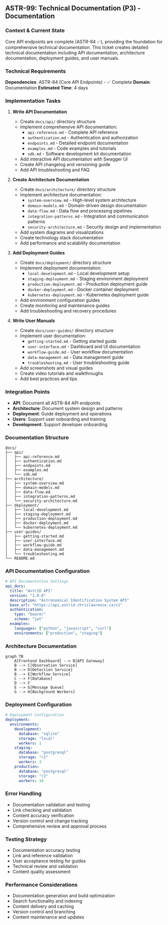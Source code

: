 ## **ASTR-99: Technical Documentation (P3) - Documentation**

### **Context & Current State**
Core API endpoints are complete (ASTR-84 ✅), providing the foundation for comprehensive technical documentation. This ticket creates detailed technical documentation including API documentation, architecture documentation, deployment guides, and user manuals.

### **Technical Requirements**

**Dependencies**: ASTR-84 (Core API Endpoints) - ✅ Complete
**Domain**: Documentation
**Estimated Time**: 4 days

### **Implementation Tasks**

1. **Write API Documentation**
   - Create `docs/api/` directory structure
   - Implement comprehensive API documentation:
     - `api-reference.md` - Complete API reference
     - `authentication.md` - Authentication and authorization
     - `endpoints.md` - Detailed endpoint documentation
     - `examples.md` - Code examples and tutorials
     - `sdk.md` - Software development kit documentation
   - Add interactive API documentation with Swagger UI
   - Create API changelog and versioning guide
   - Add API troubleshooting and FAQ

2. **Create Architecture Documentation**
   - Create `docs/architecture/` directory structure
   - Implement architecture documentation:
     - `system-overview.md` - High-level system architecture
     - `domain-models.md` - Domain-driven design documentation
     - `data-flow.md` - Data flow and processing pipelines
     - `integration-patterns.md` - Integration and communication patterns
     - `security-architecture.md` - Security design and implementation
   - Add system diagrams and visualizations
   - Create technology stack documentation
   - Add performance and scalability documentation

3. **Add Deployment Guides**
   - Create `docs/deployment/` directory structure
   - Implement deployment documentation:
     - `local-development.md` - Local development setup
     - `staging-deployment.md` - Staging environment deployment
     - `production-deployment.md` - Production deployment guide
     - `docker-deployment.md` - Docker container deployment
     - `kubernetes-deployment.md` - Kubernetes deployment guide
   - Add environment configuration guides
   - Create monitoring and maintenance guides
   - Add troubleshooting and recovery procedures

4. **Write User Manuals**
   - Create `docs/user-guides/` directory structure
   - Implement user documentation:
     - `getting-started.md` - Getting started guide
     - `user-interface.md` - Dashboard and UI documentation
     - `workflow-guide.md` - User workflow documentation
     - `data-management.md` - Data management guide
     - `troubleshooting.md` - User troubleshooting guide
   - Add screenshots and visual guides
   - Create video tutorials and walkthroughs
   - Add best practices and tips

### **Integration Points**

- **API**: Document all ASTR-84 API endpoints
- **Architecture**: Document system design and patterns
- **Deployment**: Guide deployment and operations
- **Users**: Support user onboarding and training
- **Development**: Support developer onboarding

### **Documentation Structure**
```
docs/
├── api/
│   ├── api-reference.md
│   ├── authentication.md
│   ├── endpoints.md
│   ├── examples.md
│   └── sdk.md
├── architecture/
│   ├── system-overview.md
│   ├── domain-models.md
│   ├── data-flow.md
│   ├── integration-patterns.md
│   └── security-architecture.md
├── deployment/
│   ├── local-development.md
│   ├── staging-deployment.md
│   ├── production-deployment.md
│   ├── docker-deployment.md
│   └── kubernetes-deployment.md
├── user-guides/
│   ├── getting-started.md
│   ├── user-interface.md
│   ├── workflow-guide.md
│   ├── data-management.md
│   └── troubleshooting.md
└── README.md
```

### **API Documentation Configuration**
```yaml
# API Documentation Settings
api_docs:
  title: "AstrID API"
  version: "1.0.0"
  description: "Astronomical Identification System API"
  base_url: "https://api.astrid.chrislawrence.ca/v1"
  authentication:
    type: "bearer"
    scheme: "jwt"
  examples:
    languages: ["python", "javascript", "curl"]
    environments: ["production", "staging"]
```

### **Architecture Documentation**
```mermaid
graph TB
    A[Frontend Dashboard] --> B[API Gateway]
    B --> C[Observation Service]
    B --> D[Detection Service]
    B --> E[Workflow Service]
    C --> F[Database]
    D --> F
    E --> G[Message Queue]
    G --> H[Background Workers]
```

### **Deployment Configuration**
```yaml
# Deployment Configuration
deployment:
  environments:
    development:
      database: "sqlite"
      storage: "local"
      workers: 1
    staging:
      database: "postgresql"
      storage: "r2"
      workers: 3
    production:
      database: "postgresql"
      storage: "r2"
      workers: 10
```

### **Error Handling**
- Documentation validation and testing
- Link checking and validation
- Content accuracy verification
- Version control and change tracking
- Comprehensive review and approval process

### **Testing Strategy**
- Documentation accuracy testing
- Link and reference validation
- User acceptance testing for guides
- Technical review and validation
- Content quality assessment

### **Performance Considerations**
- Documentation generation and build optimization
- Search functionality and indexing
- Content delivery and caching
- Version control and branching
- Content maintenance and updates
